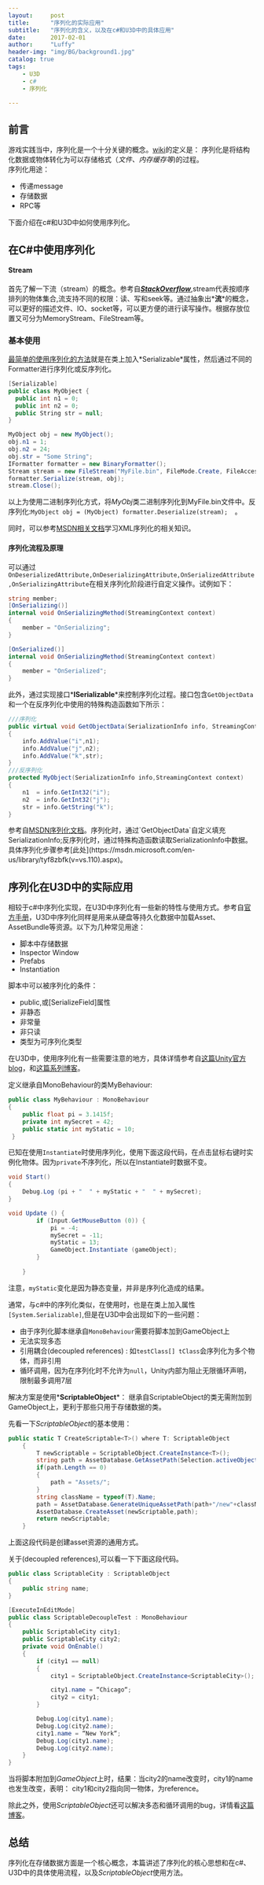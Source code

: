 ```yaml
---
layout:     post
title:      "序列化的实际应用"
subtitle:   "序列化的含义，以及在c#和U3D中的具体应用"
date:       2017-02-01
author:     "Luffy"
header-img: "img/BG/background1.jpg"
catalog: true
tags:
    - U3D
    - c#
    - 序列化

---
```



## 前言
游戏实践当中，序列化是一个十分关键的概念。[wiki](https://en.wikipedia.org/wiki/Serialization)的定义是： 序列化是将结构化数据或物体转化为可以存储格式（*文件、内存缓存等*)的过程。    
序列化用途：    

* 传递message 
* 存储数据
* RPC等         

下面介绍在c#和U3D中如何使用序列化。

## 在C#中使用序列化
#### Stream
首先了解一下流（stream）的概念。参考自[*__StackOverflow__*](http://stackoverflow.com/questions/1216380/what-is-a-stream),stream代表按顺序排列的物体集合,流支持不同的权限：读、写和seek等。通过抽象出*__流__*的概念，可以更好的描述文件、IO、socket等，可以更方便的进行读写操作。根据存放位置又可分为MemoryStream、FileStream等。

### 基本使用
[最简单的使用序列化的方法](https://msdn.microsoft.com/en-us/library/4abbf6k0(v=vs.110).aspx)就是在类上加入*Serializable*属性，然后通过不同的Formatter进行序列化或反序列化。

```cs
[Serializable]  
public class MyObject {  
  public int n1 = 0;  
  public int n2 = 0;  
  public String str = null;  
}  

MyObject obj = new MyObject();  
obj.n1 = 1;  
obj.n2 = 24;  
obj.str = "Some String";  
IFormatter formatter = new BinaryFormatter();  
Stream stream = new FileStream("MyFile.bin", FileMode.Create, FileAccess.Write, FileShare.None);  
formatter.Serialize(stream, obj);  
stream.Close();  
```

以上为使用二进制序列化方式，将*MyObj*类二进制序列化到MyFile.bin文件中。反序列化:`MyObject obj = (MyObject) formatter.Deserialize(stream);  `。

同时，可以参考[MSDN相关文档](https://msdn.microsoft.com/en-us/library/58a18dwa(v=vs.110).aspx)学习XML序列化的相关知识。

#### 序列化流程及原理
可以通过`OnDeserializedAttribute,OnDeserializingAttribute,OnSerializedAttribute,OnSerializingAttribute`在相关序列化阶段进行自定义操作。试例如下：

```cs
string member;
[OnSerializing()]
internal void OnSerializingMethod(StreamingContext context)
{
    member = "OnSerializing";
}

[OnSerialized()]
internal void OnSerializingMethod(StreamingContext context)
{
    member = "OnSerialized";
}
```

此外，通过实现接口*__ISerializable__*来控制序列化过程。接口包含`GetObjectData`和一个在反序列化中使用的特殊构造函数如下所示：

```cs
///序列化
public virtual void GetObjectData(SerializationInfo info, StreamingContext context)  
{
	info.AddValue("i",n1);
	info.AddValue("j",n2);
	info.AddValue("k",str);
}
///反序列化
protected MyObject(SerializationInfo info,StreamingContext context) 
{
	n1  = info.GetInt32("i");
	n2  = info.GetInt32("j");
	str = info.GetString("k");
}
```
参考自[MSDN序列化文档](https://msdn.microsoft.com/en-us/library/ty01x675(v=vs.110).aspx)。序列化时，通过`GetObjectData`自定义填充SerializationInfo;反序列化时，通过特殊构造函数读取SerializationInfo中数据。具体序列化步骤参考[此处](https://msdn.microsoft.com/en-us/library/tyf8zbfk(v=vs.110).aspx)。

## 序列化在U3D中的实际应用
相较于c#中序列化实现，在U3D中序列化有一些新的特性与使用方式。参考自[官方手册](https://docs.unity3d.com/Manual/script-Serialization.html)，U3D中序列化同样是用来从硬盘等持久化数据中加载Asset、AssetBundle等资源。以下为几种常见用途：

* 脚本中存储数据
* Inspector Window
* Prefabs
* Instantiation

脚本中可以被序列化的条件：

* public,或[SerializeField]属性
* 非静态
* 非常量
* 非只读
* 类型为可序列化类型

在U3D中，使用序列化有一些需要注意的地方，具体详情参考自[这篇Unity官方blog](https://blogs.unity3d.com/cn/2012/10/25/unity-serialization/)，和[这篇系列博客](https://sometimesicode.wordpress.com/2015/04/11/unity-serialization-part-1-how-it-works-and-examples/)。

定义继承自MonoBehaviour的类MyBehaviour:
```cs
public class MyBehaviour : MonoBehaviour
{
    public float pi = 3.1415f;
    private int mySecret = 42;
    public static int myStatic = 10;
 }
 ```
 
 已知在使用`Instantiate`时使用序列化，使用下面这段代码，在点击鼠标右键时实例化物体。因为`private`不序列化，所以在Instantiate时数据不变。

```cs
void Start()
{
	Debug.Log (pi + "  " + myStatic + "  " + mySecret);
}

void Update () {
		if (Input.GetMouseButton (0)) {
			pi = -4;
			mySecret = -11;
			myStatic = 13;
			GameObject.Instantiate (gameObject);
		}
	
	}
```
 
注意，`myStatic`变化是因为静态变量，并非是序列化造成的结果。

通常，与c#中的序列化类似，在使用时，也是在类上加入属性`[System.Serializable]`,但是在U3D中会出现如下的一些问题：

* 由于序列化脚本继承自`MonoBehaviour`需要将脚本加到GameObject上
* 无法实现多态
* 引用耦合(decoupled references) : 如`testClass[] tClass`会序列化为多个物体，而非引用
* 循环调用，因为在序列化时不允许为`null`，Unity内部为阻止无限循环声明，限制最多调用7层

解决方案是使用*__ScriptableObject__*： 继承自ScriptableObject的类无需附加到GameObject上，更利于那些只用于存储数据的类。

先看一下*ScriptableObject*的基本使用：

```cs
public static T CreateScriptable<T>() where T: ScriptableObject
	{
		T newScriptable = ScriptableObject.CreateInstance<T>();
		string path = AssetDatabase.GetAssetPath(Selection.activeObject);
		if(path.Length == 0)
		{
			path = "Assets/";
		}
		string className = typeof(T).Name;
		path = AssetDatabase.GenerateUniqueAssetPath(path+"/new"+className+".asset");
		AssetDatabase.CreateAsset(newScriptable,path);
		return newScriptable;
	}
```

上面这段代码是创建asset资源的通用方式。

关于(decoupled references),可以看一下下面这段代码。

```cs
public class ScriptableCity : ScriptableObject 
{
    public string name;
}

[ExecuteInEditMode]
public class ScriptableDecoupleTest : MonoBehaviour 
{
    public ScriptableCity city1;
    public ScriptableCity city2;
    private void OnEnable()
    {
        if (city1 == null)
        {
            city1 = ScriptableObject.CreateInstance<ScriptableCity>();

            city1.name = “Chicago“;
            city2 = city1;
        }

        Debug.Log(city1.name);
        Debug.Log(city2.name);
        city1.name = “New York“;
        Debug.Log(city1.name);
        Debug.Log(city2.name);
    }
}
```

当将脚本附加到*GameObject*上时，结果：当city2的name改变时，city1的name也发生改变，表明： city1和city2指向同一物体，为reference。

除此之外，使用*ScriptableObject*还可以解决多态和循环调用的bug，详情看[这篇博客](https://sometimesicode.wordpress.com/2015/10/22/unity-serialization-part-3-scriptable-objects/)。

## 总结
序列化在存储数据方面是一个核心概念，本篇讲述了序列化的核心思想和在c#、U3D中的具体使用流程，以及*ScriptableObject*使用方法。